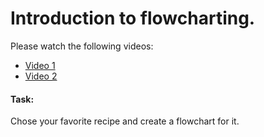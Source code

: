# Introduction to flowcharting.

Please watch the following videos:

- [Video 1](https://www.youtube.com/watch?v=vOEN65nm4YU)
- [Video 2](https://www.youtube.com/watch?v=SWRDqTx8d4k)


#### Task:
Chose your favorite recipe and create a flowchart for it.
